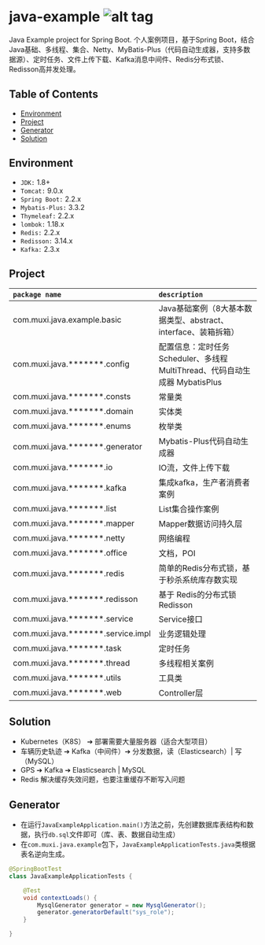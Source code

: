 java-example ![alt tag](https://api.travis-ci.org/phishman3579/java-algorithms-implementation.svg?branch=master)
==============================

Java Example project for Spring Boot. 个人案例项目，基于Spring Boot，结合Java基础、多线程、集合、Netty、MyBatis-Plus（代码自动生成器，支持多数据源）、定时任务、文件上传下载、Kafka消息中间件、Redis分布式锁、Redisson高并发处理。

## Table of Contents
+ [Environment](https://github.com/loveisontheway/java-example#Environment)
+ [Project](https://github.com/loveisontheway/java-example#Project)
+ [Generator](https://github.com/loveisontheway/java-example#Generator)
+ [Solution](https://github.com/loveisontheway/java-example#Solution)

## Environment
+ `JDK:` 1.8+
+ `Tomcat:` 9.0.x
+ `Spring Boot:` 2.2.x
+ `Mybatis-Plus:` 3.3.2
+ `Thymeleaf:` 2.2.x
+ `lombok:` 1.18.x
+ `Redis:` 2.2.x
+ `Redisson:` 3.14.x
+ `Kafka:` 2.3.x

## Project
| `package name` | `description` |
| :------ | :------ |
| com.muxi.java.example.basic | Java基础案例（8大基本数据类型、abstract、interface、装箱拆箱） |
| com.muxi.java.*******.config | 配置信息：定时任务 Scheduler、多线程 MultiThread、代码自动生成器 MybatisPlus |
| com.muxi.java.*******.consts | 常量类 |
| com.muxi.java.*******.domain | 实体类 |
| com.muxi.java.*******.enums | 枚举类 |
| com.muxi.java.*******.generator | Mybatis-Plus代码自动生成器 |
| com.muxi.java.*******.io | IO流，文件上传下载 |
| com.muxi.java.*******.kafka | 集成kafka，生产者消费者案例 |
| com.muxi.java.*******.list | List集合操作案例 |
| com.muxi.java.*******.mapper | Mapper数据访问持久层 |
| com.muxi.java.*******.netty | 网络编程 |
| com.muxi.java.*******.office | 文档，POI |
| com.muxi.java.*******.redis | 简单的Redis分布式锁，基于秒杀系统库存数实现 |
| com.muxi.java.*******.redisson | 基于 Redis的分布式锁 Redisson |
| com.muxi.java.*******.service | Service接口 |
| com.muxi.java.*******.service.impl | 业务逻辑处理 |
| com.muxi.java.*******.task | 定时任务 |
| com.muxi.java.*******.thread | 多线程相关案例 |
| com.muxi.java.*******.utils | 工具类 |
| com.muxi.java.*******.web | Controller层 |

## Solution
+ Kubernetes（K8S） ➔ 部署需要大量服务器（适合大型项目）
+ 车辆历史轨迹 ➔ Kafka（中间件）➔ 分发数据，读（Elasticsearch）| 写（MySQL）
+ GPS ➔ Kafka ➔ Elasticsearch | MySQL
+ Redis 解决缓存失效问题，也要注重缓存不断写入问题

## Generator
- 在运行`JavaExampleApplication.main()`方法之前，先创建数据库表结构和数据，执行`db.sql`文件即可（库、表、数据自动生成）
- 在`com.muxi.java.example`包下，`JavaExampleApplicationTests.java`类根据表名逆向生成。
```java
@SpringBootTest
class JavaExampleApplicationTests {

	@Test
	void contextLoads() {
		MysqlGenerator generator = new MysqlGenerator();
		generator.generatorDefault("sys_role");
	}

}
```